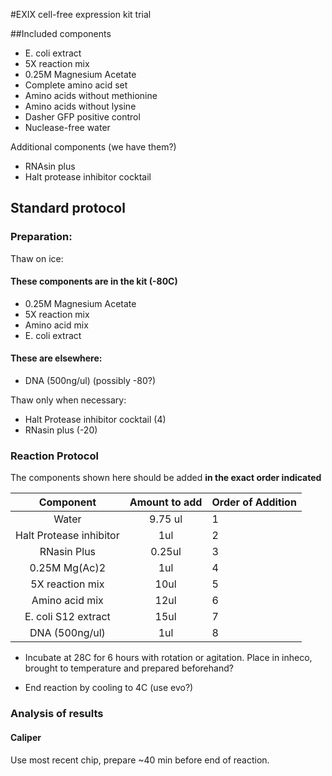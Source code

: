 #EXIX cell-free expression kit trial

##Included components
* E. coli extract
* 5X reaction mix
* 0.25M Magnesium Acetate
* Complete amino acid set
* Amino acids without methionine
* Amino acids without lysine
* Dasher GFP positive control
* Nuclease-free water

Additional components (we have them?)

* RNAsin plus
* Halt protease inhibitor cocktail

## Standard protocol

### Preparation:
Thaw on ice:

#### These components are in the kit (-80C)
* 0.25M Magnesium Acetate
* 5X reaction mix
* Amino acid mix
* E. coli extract

#### These are elsewhere:
* DNA (500ng/ul) (possibly -80?)

Thaw only when necessary:
* Halt Protease inhibitor cocktail (4)
* RNasin plus (-20)

### Reaction Protocol

The components shown here should be added **in the exact order indicated**

|Component| Amount to add| Order of Addition|
|:----------:|:-----------:|:----------------|
|Water|9.75 ul| 1|
|Halt Protease inhibitor| 1ul | 2|
|RNasin Plus| 0.25ul| 3|
|0.25M Mg(Ac)2| 1ul| 4|
|5X reaction mix| 10ul| 5|
|Amino acid mix| 12ul| 6|
|E. coli S12 extract | 15ul|7|
|DNA (500ng/ul)|1ul|8|

* Incubate at 28C for 6 hours with rotation or agitation. Place in inheco, brought to temperature and prepared beforehand?

* End reaction by cooling to 4C (use evo?)

### Analysis of results

#### Caliper
  Use most recent chip, prepare ~40 min before end of reaction.

